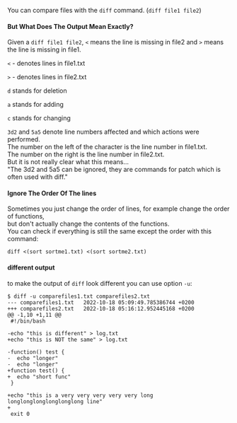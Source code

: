 You can compare files with the `diff` command. (`diff file1 file2`)

#### But What Does The Output Mean Exactly?

Given a `diff file1 file2`, `<` means the line is missing in file2 and `>` means the line is missing in file1.

`<` - denotes lines in file1.txt

`>` - denotes lines in file2.txt

`d` stands for deletion

`a` stands for adding

`c` stands for changing

`3d2` and `5a5` denote line numbers affected and which actions were performed.\
The number on the left of the character is the line number in file1.txt.\
The number on the right is the line number in file2.txt.\
But it is not really clear what this means...\
"The 3d2 and 5a5 can be ignored, they are commands for patch which is often used with diff."


#### Ignore The Order Of The lines

Sometimes you just change the order of lines, for example change the order of functions,\
but don't actually change the contents of the functions.\
You can check if everything is still the same except the order with this command:
```
diff <(sort sortme1.txt) <(sort sortme2.txt)
```


#### different output

to make the output of `diff` look different you can use option `-u`:
```
$ diff -u comparefiles1.txt comparefiles2.txt
--- comparefiles1.txt	2022-10-18 05:09:49.785386744 +0200
+++ comparefiles2.txt	2022-10-18 05:16:12.952445168 +0200
@@ -1,10 +1,11 @@
 #!/bin/bash
 
-echo "this is different" > log.txt
+echo "this is NOT the same" > log.txt
 
-function() test {
-  echo "longer"
-  echo "longer"
+function test() {
+  echo "short func"
 }
 
+echo "this is a very very very very very long longlonglonglonglonglong line"
+
 exit 0
```
